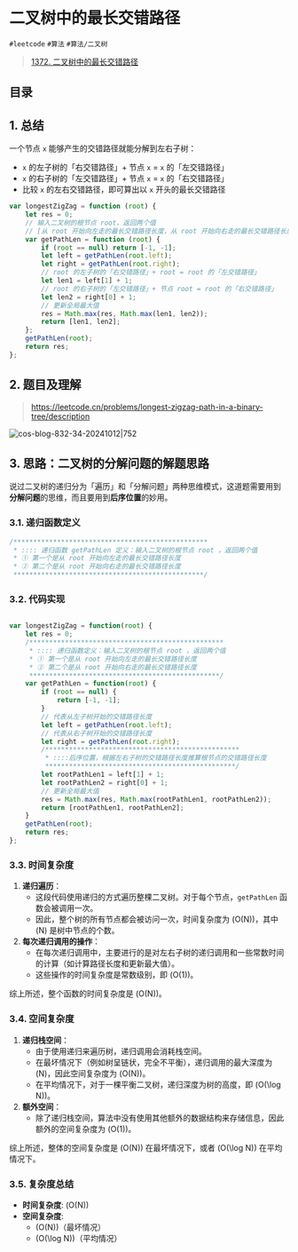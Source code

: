 
# 二叉树中的最长交错路径

`#leetcode` `#算法` `#算法/二叉树` 

>  [1372. 二叉树中的最长交错路径](https://leetcode.cn/problems/longest-zigzag-path-in-a-binary-tree/)


## 目录
<!-- toc -->
 ## 1. 总结 

一个节点 `x` 能够产生的交错路径就能分解到左右子树：
- `x` 的左子树的「右交错路径」+ 节点 `x` = `x` 的「左交错路径」
- `x` 的右子树的「左交错路径」+ 节点 `x` = `x` 的「右交错路径」
- 比较 `x` 的左右交错路径，即可算出以 `x` 开头的最长交错路径

```javascript hl:5,10,12
var longestZigZag = function (root) {
    let res = 0;
    // 输入二叉树的根节点 root，返回两个值
    // [从 root 开始向左走的最长交错路径长度，从 root 开始向右走的最长交错路径长度]
    var getPathLen = function (root) {
        if (root == null) return [-1, -1];
        let left = getPathLen(root.left);
        let right = getPathLen(root.right);
        // root 的左子树的「右交错路径」+ root = root 的「左交错路径」
        let len1 = left[1] + 1;
        // root 的右子树的「左交错路径」+ 节点 root = root 的「右交错路径」
        let len2 = right[0] + 1;
        // 更新全局最大值
        res = Math.max(res, Math.max(len1, len2));
        return [len1, len2];
    };
    getPathLen(root);
    return res;
};
```

## 2. 题目及理解

> https://leetcode.cn/problems/longest-zigzag-path-in-a-binary-tree/description

![cos-blog-832-34-20241012|752](https://blog-1310531898.cos.ap-beijing.myqcloud.com/832-34-20241012/Pasted%20image%2020240904081336.png)

## 3. 思路：二叉树的分解问题的解题思路

说过二叉树的递归分为「遍历」和「分解问题」两种思维模式，这道题需要用到 **分解问题**的思维，而且要用到**后序位置**的妙用。

### 3.1. 递归函数定义 

```javascript
/*************************************************  
 * :::: 递归函数 getPathLen 定义：输入二叉树的根节点 root ，返回两个值  
 * ① 第一个是从 root 开始向左走的最长交错路径长度  
 * ② 第二个是从 root 开始向右走的最长交错路径长度  
 ************************************************/
```

### 3.2. 代码实现

```javascript

var longestZigZag = function(root) {  
    let res = 0;  
    /*************************************************  
     * :::: 递归函数定义：输入二叉树的根节点 root ，返回两个值  
     * ① 第一个是从 root 开始向左走的最长交错路径长度  
     * ② 第二个是从 root 开始向右走的最长交错路径长度  
     ************************************************/  
    var getPathLen = function(root) {  
        if (root == null) {  
            return [-1, -1];  
        }  
        // 代表从左子树开始的交错路径长度  
        let left = getPathLen(root.left);  
        // 代表从右子树开始的交错路径长度  
        let right = getPathLen(root.right);  
        /*************************************************  
         * ::::后序位置，根据左右子树的交错路径长度推算根节点的交错路径长度  
         ************************************************/  
        let rootPathLen1 = left[1] + 1;  
        let rootPathLen2 = right[0] + 1;  
        // 更新全局最大值  
        res = Math.max(res, Math.max(rootPathLen1, rootPathLen2));  
        return [rootPathLen1, rootPathLen2];  
    }  
    getPathLen(root);  
    return res;  
};
```

### 3.3. 时间复杂度

1. **递归遍历**：
   - 这段代码使用递归的方式遍历整棵二叉树。对于每个节点，`getPathLen` 函数会被调用一次。
   - 因此，整个树的所有节点都会被访问一次，时间复杂度为 \(O(N)\)，其中 \(N\) 是树中节点的个数。
2. **每次递归调用的操作**：
   - 在每次递归调用中，主要进行的是对左右子树的递归调用和一些常数时间的计算（如计算路径长度和更新最大值）。
   - 这些操作的时间复杂度是常数级别，即 \(O(1)\)。

综上所述，整个函数的时间复杂度是 \(O(N)\)。

### 3.4. 空间复杂度

1. **递归栈空间**：
   - 由于使用递归来遍历树，递归调用会消耗栈空间。
   - 在最坏情况下（例如树呈链状，完全不平衡），递归调用的最大深度为 \(N\)，因此空间复杂度为 \(O(N)\)。
   - 在平均情况下，对于一棵平衡二叉树，递归深度为树的高度，即 \(O(\log N)\)。
2. **额外空间**：
   - 除了递归栈空间，算法中没有使用其他额外的数据结构来存储信息，因此额外的空间复杂度为 \(O(1)\)。

综上所述，整体的空间复杂度是 \(O(N)\) 在最坏情况下，或者 \(O(\log N)\) 在平均情况下。

### 3.5. 复杂度总结

- **时间复杂度**: \(O(N)\)
- **空间复杂度**: 
	- \(O(N)\)（最坏情况）
	- \(O(\log N)\)（平均情况）

